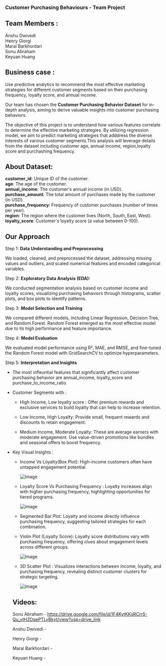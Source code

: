 ### **Customer Purchasing Behaviours** - Team Project

## **Team Members :** </br>
Anshu Dwivedi </br>
Henry Giorgi </br>
Maral Barkhordari </br>
Sonu Abraham </br>
Keyuan Huang

## **Business case** : </br>
Use predictive analytics to recommend the most effective marketing strategies for different customer segments based on their purchasing frequency, loyalty score, and annual income.</br>

Our team has chosen the **Customer Purchasing Behavior Dataset** for in-depth analysis, aiming to derive valuable insights into customer purchasing behaviors. </br>

The objective of this project is to understand how various features correlate to determine the effective marketing strategies. By utilizing regression model, we aim to predict marketing strategies that adddress the diverse interests of various customer segments.This analysis will leverage details from the dataset including customer age, annual income, region,loyalty score and purchashing frequency.

## **About Dataset:**</br>
**customer_id**: Unique ID of the customer.</br>
**age**: The age of the customer.</br>
**annual_income**: The customer's annual income (in USD).</br>
**purchase_amount**: The total amount of purchases made by the customer (in USD).</br>
**purchase_frequency**: Frequency of customer purchases (number of times per year).</br>
**region**: The region where the customer lives (North, South, East, West).</br>
**loyalty_score**: Customer's loyalty score (a value between 0-100).</br>

## Our Approach </br>

Step 1: **Data Understanding and Preprocessing** </br>

 We loaded, cleaned, and preprocessed the dataset, addressing missing values and outliers, and scaled numerical features and encoded categorical variables.

Step 2: **Exploratory Data Analysis (EDA):** </br>

We conducted segmentation analysis based on customer income and loyalty scores, visualizing purchasing behaviors through histograms, scatter plots, and box plots to identify patterns.

Step 3: **Model Selection and Training** </br>

We compared different models, including Linear Regression, Decision Tree, and Random Forest. Random Forest emerged as the most effective model due to its high performance and feature importance.

Step 4: **Model Evaluation**</br>

We evaluated model performance using R², MAE, and RMSE, and fine-tuned the Random Forest model with GridSearchCV to optimize hyperparameters.

Step 5: **Interpretation and Insights**</br>

- The most infleuntial features that significantly affect customer purchasing behavior are annual_income, loyalty_score and purchase_to_income_ratio.

- Customer Segments with :
  
    - High Income, Low loyalty score : Offer premium rewards and exclusive services to build loyalty that can help to increase retention.

    - Low Income, High Loyalty: Provide small, frequent rewards and discounts to retain engagement.

    - Medium Income, Moderate Loyalty: These are average earners with moderate engagement. Use value-driven promotions like bundles and seasonal offers to boost frequency.

- Key Visual Insights :
  
    - Income Vs Loyalty(Box Plot): High-income customers often have untapped engagement potential.

       ![image](https://github.com/user-attachments/assets/96f0cef3-50a9-4141-aad5-997bd1972b47)

    - Loyalty Score Vs Purchasing Frequency : Loyalty increases align with higher purchasing frequency, highlighting opportunities for tiered programs.

       ![image](https://github.com/user-attachments/assets/40e44bef-7461-4de5-af0a-0842616eccec)

    - Segmented Bar Plot: Loyalty and income directly influence purchasing frequency, suggesting tailored strategies for each combination.

    - Violin Plot (Loyalty Score): Loyalty score distributions vary with purchasing frequency, offering clues about engagement levels across different groups.
      
       ![image](https://github.com/user-attachments/assets/f92d50c0-ff07-4e41-a5cc-791c84c4b041)

    - 3D Scatter Plot : Visualizes interactions between income, loyalty, and purchasing frequency, revealing distinct customer clusters for strategic targeting.

       ![image](https://github.com/user-attachments/assets/6d674a8b-5f52-4163-986c-1280e1d92d66)


    ## **Videos:**</br>
    
    Sonu Abraham - https://drive.google.com/file/d/1F4KytKKsRCrrS-Qu_vtHZOqePTLyBkyt/view?usp=drive_link
    
    Anshu Dwivedi -
    
    Henry Giorgi -
    
    Maral Barkhordari -
    
    Keyuan Huang -

